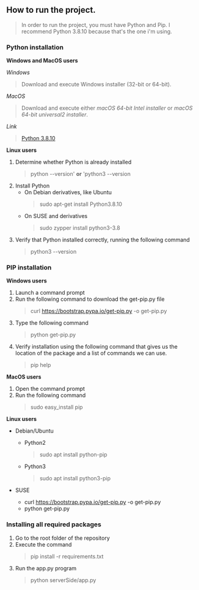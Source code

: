 ## How to run the project.
> In order to run the project, you must have Python and Pip. I recommend Python 3.8.10 because that's the one i'm using.

### Python installation
**Windows and MacOS users**

*Windows*
 > Download and execute Windows installer (32-bit or 64-bit).

 *MacOS*
 > Download and execute either *macOS 64-bit Intel installer* or *macOS 64-bit universal2 installer*.

 *Link*
 > [Python 3.8.10](https://www.python.org/downloads/release/python-3810/)

 **Linux users**
 1. Determine whether Python is already installed
    > python --version' **or** 'python3 --version
 2. Install Python
    - On Debian derivatives, like Ubuntu
      > sudo apt-get install Python3.8.10
    - On SUSE and derivatives
      > sudo zypper install python3-3.8
 3. Verify that Python installed correctly, running the following command
    > python3 --version

 ### PIP installation
 **Windows users**
  1. Launch a command prompt
  2. Run the following command to download the get-pip.py file
     > curl https://bootstrap.pypa.io/get-pip.py -o get-pip.py
  3. Type the following command
     > python get-pip.py
  4. Verify installation using the following command that gives us the location of the package and a list of commands we can use.
     > pip help

**MacOS users**
  1. Open the command prompt
  2. Run the following command
     > sudo easy_install pip

**Linux users**
  - Debian/Ubuntu
    - Python2
      > sudo apt install python-pip
      
    - Python3
      > sudo apt install python3-pip
      
  - SUSE
    - curl https://bootstrap.pypa.io/get-pip.py -o get-pip.py
    - python get-pip.py

### Installing all required packages
  1. Go to the root folder of the repository
  2. Execute the command
     > pip install -r requirements.txt
  3. Run the app.py program
     > python serverSide/app.py 

